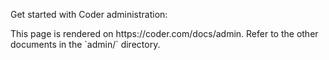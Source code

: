 Get started with Coder administration:

<children>
  This page is rendered on https://coder.com/docs/admin. Refer to the other documents in the `admin/` directory.
</children>
